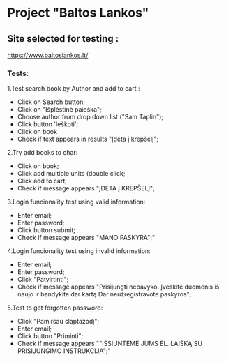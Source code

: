 # Project "Baltos Lankos"
## Site selected for testing : 
https://www.baltoslankos.lt/

### Tests:
1.Test search book by Author and add to cart : 
 * Click on Search button;
 * Click on "Išplėstinė paieška";
 * Choose author from drop down list ("Sam Taplin");
 * Click button 'Ieškoti';
 * Click on book
 * Check if text appears in results "Įdėta į krepšelį";

2.Try add books to char:
* Click on book;
* Click add multiple units (double click;
* Click add to cart;
* Check if message appears "ĮDĖTA Į KREPŠELĮ";

3.Login funcionality test using valid information: 
* Enter email;
* Enter password;
* Click button submit;
* Check if message appears "MANO PASKYRA";"

4.Login funcionality test using invalid information:
* Enter email;
* Enter password;
* Click "Patvirtinti";
* Check if message appears "Prisijungti nepavyko. Įveskite duomenis iš naujo ir bandykite dar kartą 
  Dar neužregistravote paskyros";

5.Test to get forgotten password:
* Click "Pamiršau slaptažodį";
* Enter email;
* Click button "Priminti";
* Check if message appears ""IŠSIUNTĖME JUMS EL. LAIŠKĄ SU PRISIJUNGIMO INSTRUKCIJA";"
